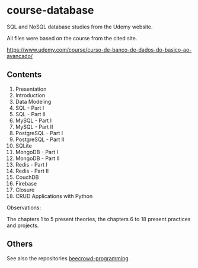 # course-database

SQL and NoSQL database studies from the Udemy website.

All files were based on the course from the cited site.

https://www.udemy.com/course/curso-de-banco-de-dados-do-basico-ao-avancado/

## Contents

1. Presentation
2. Introduction
3. Data Modeling
4. SQL - Part I
5. SQL - Part II
6. MySQL - Part I
7. MySQL - Part II
8. PostgreSQL - Part I
9. PostgreSQL - Part II
10. SQLite
11. MongoDB - Part I 
12. MongoDB - Part II
13. Redis - Part I
14. Redis - Part II
15. CouchDB
16. Firebase
17. Closure
18. CRUD Applications with Python

Observations:

The chapters 1 to 5 present theories, the chapters 6 to 18 present practices and projects.

## Others

See also the repositories [beecrowd-programming](https://github.com/thiagoneye/beecrowd-programming).
